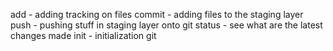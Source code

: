 add - adding tracking on files 
commit - adding files to the staging layer
push - pushing stuff in staging layer onto git
status - see what are the latest changes made
init - initialization git

